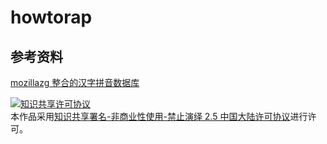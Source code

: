 # howtorap



## 参考资料
[mozillazg 整合的汉字拼音数据库](https://github.com/mozillazg/pinyin-data)


<a rel="license" href="http://creativecommons.org/licenses/by-nc-nd/2.5/cn/"><img alt="知识共享许可协议" style="border-width:0" src="https://i.creativecommons.org/l/by-nc-nd/2.5/cn/88x31.png" /></a><br />本作品采用<a rel="license" href="http://creativecommons.org/licenses/by-nc-nd/2.5/cn/">知识共享署名-非商业性使用-禁止演绎 2.5 中国大陆许可协议</a>进行许可。
